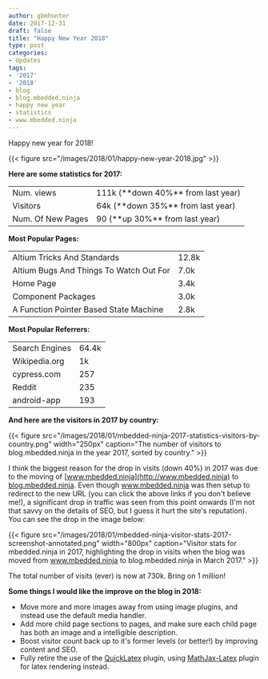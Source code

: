 ```yaml
---
author: gbmhunter
date: 2017-12-31
draft: false
title: "Happy New Year 2018"
type: post
categories:
- Updates
tags:
- '2017'
- '2018'
- blog
- blog.mbedded.ninja
- happy new year
- statistics
- www.mbedded.ninja
---
```


Happy new year for 2018!

{{< figure src="/images/2018/01/happy-new-year-2018.jpg"   >}}

**Here are some statistics for 2017:**

<table>
    <tbody>
        <tr>
            <td>Num. views</td>
            <td>111k (**down 40%** from last year)</td>
        </tr>
        <tr>
            <td>Visitors</td>
            <td>64k (**down 35%** from last year)</td>
        </tr>
        <tr>
            <td>Num. Of New Pages</td>
            <td>90 (**up 30%** from last year)</td>
        </tr>
    </tbody>
</table>

**Most Popular Pages:**

<table>
    <tbody>
        <tr>
            <td>Altium Tricks And Standards</td>
            <td>12.8k</td>
        </tr>
        <tr>
            <td>Altium Bugs And Things To Watch Out For</td>
            <td>7.0k</td>
        </tr>
        <tr>
            <td>Home Page</td>
            <td>3.4k</td>
        </tr>
        <tr>
            <td>Component Packages</td>
            <td>3.0k</td>
        </tr>
        <tr>
            <td>A Function Pointer Based State Machine</td>
            <td>2.8k</td>
        </tr>
    </tbody>
</table>
</div>

**Most Popular Referrers:**

<table>
    <tbody >
        <tr>
            <td>Search Engines</td>
            <td>64.4k</td>
        </tr>
        <tr>
            <td>Wikipedia.org</td>
            <td>1k</td>
        </tr>
        <tr>
            <td>cypress.com</td>
            <td>257
        </td>
        </tr>
        <tr>
            <td>Reddit</td>
            <td>235</td>
        </tr>
        <tr>
            <td>android-app</td>
            <td>193</td>
        </tr>
    </tbody>
</table>

**And here are the visitors in 2017 by country:**

{{< figure src="/images/2018/01/mbedded-ninja-2017-statistics-visitors-by-country.png" width="250px" caption="The number of visitors to blog.mbedded.ninja in the year 2017, sorted by country."  >}}

I think the biggest reason for the drop in visits (down 40%) in 2017 was due to the moving of [www.mbedded.ninja](http://www.mbedded.ninja) to [blog.mbedded.ninja](/). Even though www.mbedded.ninja was then setup to redirect to the new URL (you can click the above links if you don't believe me!), a significant drop in traffic was seen from this point onwards (I'm not that savvy on the details of SEO, but I guess it hurt the site's reputation). You can see the drop in the image below:

{{< figure src="/images/2018/01/mbedded-ninja-visitor-stats-2017-screenshot-annotated.png" width="800px" caption="Visitor stats for mbedded.ninja in 2017, highlighting the drop in visits when the blog was moved from www.mbedded.ninja to blog.mbedded.ninja in March 2017."  >}}

The total number of visits (ever) is now at 730k. Bring on 1 million!

**Some things I would like the improve on the blog in 2018:**

* Move more and more images away from using image plugins, and instead use the default media handler.
* Add more child page sections to pages, and make sure each child page has both an image and a intelligible description.
* Boost visitor count back up to it's former levels (or better!) by improving content and SEO.
* Fully retire the use of the [QuickLatex](https://wordpress.org/plugins/wp-quicklatex/) plugin, using [MathJax-Latex](https://en-ca.wordpress.org/plugins/mathjax-latex/) plugin for latex rendering instead.